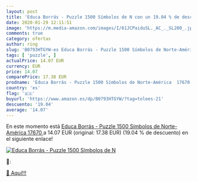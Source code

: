```yaml
---
layout: post
title: 'Educa Borrás - Puzzle 1500 Símbolos de N con un 19.04 % de descuento'
date: 2020-01-29 12:11:51
image: 'https://m.media-amazon.com/images/I/61JCPaiduSL._AC_._SL200_.jpg'
comments: true
category: ofertas
author: ring
slug: 'B0793HTGYW-es Educa Borrás - Puzzle 1500 Símbolos de Norte-América 17670'
tags: [ 'puzzle', ]
actualPrice: 14.07 EUR
currency: EUR
price: 14.07
comparePrice: 17.38 EUR
prodname: 'Educa Borrás - Puzzle 1500 Símbolos de Norte-América  17670 '
country: 'es'
flag: '🇪🇸'
buyurl: 'https://www.amazon.es/dp/B0793HTGYW/?tag=tolees-21'
descuento: '19.04'
average: '14.07'
---
```


En este momento está [Educa Borrás - Puzzle 1500 Símbolos de Norte-América  17670 ](https://www.amazon.es/dp/B0793HTGYW/?tag=tolees-21) a 14.07 EUR (original: 17.38 EUR) (19.04 %  de descuento) en el siguiente enlace!

[![Educa Borrás - Puzzle 1500 Símbolos de N](https://m.media-amazon.com/images/I/61JCPaiduSL._AC_._SL200_.jpg)](https://www.amazon.es/dp/B0793HTGYW/?tag=tolees-21)

🔎:


[🛒 Aquí!!!](https://www.amazon.es/dp/B0793HTGYW/?tag=tolees-21)
